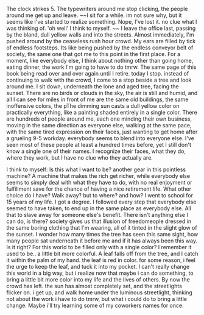 The clock strikes 5. 
The typewriters around me stop clicking, the people around me get up and leave.
~~I sit for a while. im not sure why, but it seems like I've started to realize something. 
Nope, I've lost it. no clue what I was thinking of. 'oh well' I think to myself. ~~
I leave the office last, passing by the bland, dull yellow walls and into the streets. Almost immediately, I'm pushed around by the ceaseless rush hour crowd. My ears are filled by tick of endless footsteps. Its like being pushed by the endless conveyor belt of society, the same one that got me to this point in the first place. For a moment, like everybody else, I think about nothing other than going home, eating dinner, the work I'm going to have to do tmrw. The same page of this book being read over and over again until I retire. 
today I stop.
instead of continuing to walk with the crowd, I come to a stop beside a tree and look around me.
I sit down, underneath the lone and aged tree, facing the sunset. There are no birds or clouds in the sky, the air is still and humid, and all I can see for miles in front of me are the same old buildings, the same inoffensive colors, the pThe dimming sun casts a dull yellow color on practically everything, like a painting shaded entirely in a single color. There are hundreds of people around me, each one minding their own business, moving in the same direction as everyone else, walking at the same pace, with the same tired expression on their faces, just wanting to get home after a grueling 9-5 workday. everybody seems to blend into everyone else. 
I've seen most of these people at least a hundred times before, yet I still don't know a single one of their names. I recognize their faces, what they do, where they work, but I have no clue who they actually are.
 
I think to myself: Is this what I want to be? another gear in this pointless machine? 
A machine that makes the rich get richer, while everybody else seems to simply deal with what they have to do, with no real enjoyment or fulfillment save for the chance of having a nice retirement life.
What other choice do I have? Walk away? but to where? and how? I went to school for 15 years of my life. I got a degree. I followed every step that everybody else seemed to have taken, to end up in the same place as everybody else. All that to slave away for someone else's benefit. There isn't anything else I can do, is there? society gives us that illusion of freedomeople dressed in the same boring clothing that I'm wearing, all of it tinted in the slight glow of the sunset. 
I wonder how many times the tree has seen this same sight, how many people sat underneath it before me and if it has always been this way. Is it right? For this world to be filled only with a single color? 
I remember it used to be..  a little bit more colorful.
A leaf falls off from the tree, and I catch it within the palm of my hand. the leaf is red in color. for some reason, i feel the urge to keep the leaf, and tuck it into my pocket.
I can't really change this world in a big way, but i realize now that maybe i can do something, to bring a little bit more color into my life and the lives of others. 
By now the crowd has left. the sun has almost completely set, and the streetlights flicker on. i get up, and walk home under the luminous streetlight, thinking not about the work i have to do tmrw, but what i could do to bring a little change.
Maybe i'll try learning some of my coworkers names for once.
